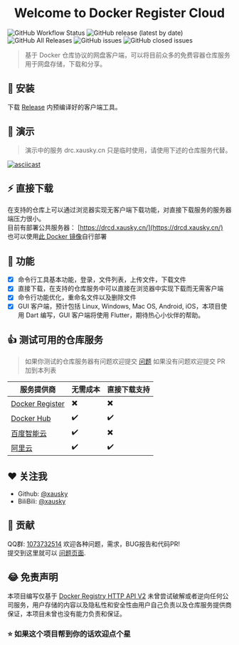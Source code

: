 <h1 align="center">Welcome to Docker Register Cloud</h1>
<p>
  <img alt="GitHub Workflow Status" src="https://img.shields.io/github/workflow/status/xausky/DockerRegisterCloud/Build Command Tools">
  <img alt="GitHub release (latest by date)" src="https://img.shields.io/github/v/release/xausky/DockerRegisterCloud">
  <img alt="GitHub All Releases" src="https://img.shields.io/github/downloads/xausky/DockerRegisterCloud/total">
  <img alt="GitHub issues" src="https://img.shields.io/github/issues/xausky/DockerRegisterCloud">
  <img alt="GitHub closed issues" src="https://img.shields.io/github/issues-closed/xausky/DockerRegisterCloud">
</p>

> 基于 Docker 仓库协议的网盘客户端，可以将目前众多的免费容器仓库服务用于网盘存储，下载和分享。

## :rocket: 安装

下载 [Release](https://github.com/xausky/DockerRegisterCloud/releases) 内预编译好的客户端工具。

## :dvd: 演示

> 演示中的服务 drc.xausky.cn 只是临时使用，请使用下述的仓库服务代替。

[![asciicast](https://asciinema.org/a/96yOa8vCRp4U5NjsNHJdEAq85.svg)](https://asciinema.org/a/96yOa8vCRp4U5NjsNHJdEAq85)

## :zap: 直接下载

在支持的仓库上可以通过浏览器实现无客户端下载功能，对直接下载服务的服务器端压力很小。  
目前有部署公共服务器： [https://drcd.xausky.cn/](https://drcd.xausky.cn/)  
也可以使用[此 Docker 镜像](https://hub.docker.com/repository/docker/xausky/drcd)自行部署

## :dart: 功能

* [x] 命令行工具基本功能，登录，文件列表，上传文件，下载文件
* [x] 直接下载，在支持的仓库服务中可以直接在浏览器中实现下载而无需客户端
* [x] 命令行功能优化，重命名文件以及删除文件
* [x] GUI 客户端，预计包括 Linux, Windows, Mac OS, Android, iOS，本项目使用 Dart 编写，GUI 客户端将使用 Flutter，期待热心小伙伴的帮助。

## :thumbsup: 测试可用的仓库服务

> 如果你测试的仓库服务器有问题欢迎提交 [问题](https://github.com/xausky/DockerRegisterCloud/issues) 如果没有问题欢迎提交 PR 加到本列表

服务提供商|无需成本|直接下载支持
-|-|-
[Docker Register](https://docs.docker.com/registry/)|:heavy_multiplication_x:|:heavy_multiplication_x:
[Docker Hub](https://hub.docker.com/)|:heavy_check_mark:|:heavy_check_mark:
[百度智能云](https://console.bce.baidu.com/ccr/)|:heavy_check_mark:|:heavy_multiplication_x:
[阿里云](https://cr.console.aliyun.com/)|:heavy_check_mark:|:heavy_check_mark:

## :hearts: 关注我

* Github: [@xausky](https://github.com/xausky)
* BiliBili: [@xausky](https://space.bilibili.com/8419077)

## :handshake: 贡献

QQ群: [1073732514](https://jq.qq.com/?_wv=1027&k=5Whgj7Y)
欢迎各种问题，需求，BUG报告和代码PR!<br />提交到这里就可以 [问题页面](https://github.com/xausky/DockerRegisterCloud/issues).

## :joy: 免责声明

本项目编写仅基于 [Docker Registry HTTP API V2](https://docs.docker.com/registry/spec/api/) 未曾尝试破解或者逆向任何公司服务，用户存储的内容以及隐私性和安全性由用户自己负责以及仓库服务提供商保证，本项目未曾也没有能力负责和保证。

### :star: 如果这个项目帮到你的话欢迎点个星